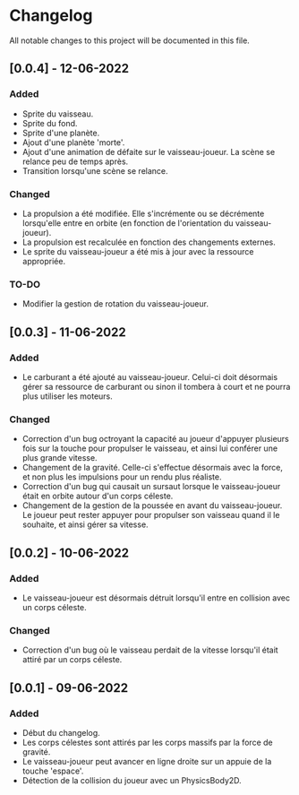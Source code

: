 # Changelog
All notable changes to this project will be documented in this file.

## [0.0.4] - 12-06-2022
### Added
- Sprite du vaisseau.
- Sprite du fond.
- Sprite d'une planète.
- Ajout d'une planète 'morte'.
- Ajout d'une animation de défaite sur le vaisseau-joueur. La scène se relance peu de temps après.
- Transition lorsqu'une scène se relance.

### Changed
- La propulsion a été modifiée. Elle s'incrémente ou se décrémente lorsqu'elle entre en orbite (en fonction de l'orientation du vaisseau-joueur).
- La propulsion est recalculée en fonction des changements externes.
- Le sprite du vaisseau-joueur a été mis à jour avec la ressource appropriée.

### TO-DO
- Modifier la gestion de rotation du vaisseau-joueur.

## [0.0.3] - 11-06-2022
### Added
- Le carburant a été ajouté au vaisseau-joueur. Celui-ci doit désormais gérer sa ressource de carburant ou sinon il tombera à court et ne pourra plus utiliser les moteurs.

### Changed
- Correction d'un bug octroyant la capacité au joueur d'appuyer plusieurs fois sur la touche pour propulser le vaisseau, et ainsi lui conférer une plus grande vitesse.
- Changement de la gravité. Celle-ci s'effectue désormais avec la force, et non plus les impulsions pour un rendu plus réaliste.
- Correction d'un bug qui causait un sursaut lorsque le vaisseau-joueur était en orbite autour d'un corps céleste.
- Changement de la gestion de la poussée en avant du vaisseau-joueur. Le joueur peut rester appuyer pour propulser son vaisseau quand il le souhaite, et ainsi gérer sa vitesse.

## [0.0.2] - 10-06-2022
### Added
- Le vaisseau-joueur est désormais détruit lorsqu'il entre en collision avec un corps céleste.

### Changed
- Correction d'un bug où le vaisseau perdait de la vitesse lorsqu'il était attiré par un corps céleste.

## [0.0.1] - 09-06-2022
### Added
- Début du changelog.
- Les corps célestes sont attirés par les corps massifs par la force de gravité.
- Le vaisseau-joueur peut avancer en ligne droite sur un appuie de la touche 'espace'.
- Détection de la collision du joueur avec un PhysicsBody2D.